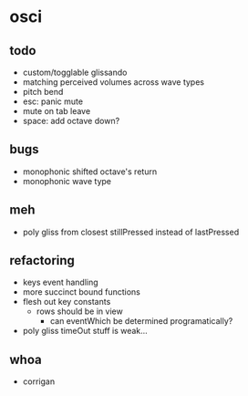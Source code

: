 # osci

## todo

- custom/togglable glissando
- matching perceived volumes across wave types
- pitch bend
- esc: panic mute
- mute on tab leave
- space: add octave down?

## bugs

- monophonic shifted octave's return
- monophonic wave type

## meh

- poly gliss  from closest stillPressed instead of lastPressed

## refactoring

- keys event handling
- more succinct bound functions
- flesh out key constants
    - rows should be in view
        - can eventWhich be determined programatically?
- poly gliss timeOut stuff is weak...

## whoa

- corrigan
